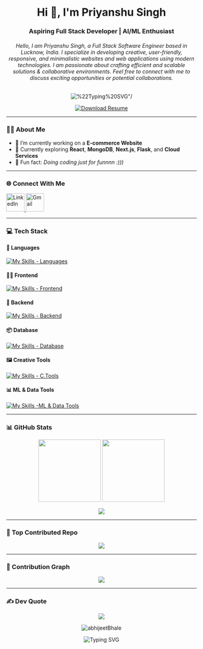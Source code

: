 <h1 align="center">Hi 👋, I'm Priyanshu Singh</h1>
<h3 align="center">Aspiring Full Stack Developer | AI/ML Enthusiast </h3>
<h6 align="center">Hello, I am Priyanshu Singh, a  Full Stack Software Engineer based in Lucknow, India. I specialize in developing creative, user-friendly, responsive, and minimalistic websites and web applications using modern technologies. I am passionate about crafting efficient and scalable solutions & collaborative environments. Feel free to connect with me to discuss exciting opportunities or potential collaborations.</h6>

<p align="center">
  <img src="https://readme-typing-svg.herokuapp.com/?font=Fira+Code&size=22&duration=3000&pause=1000&center=true&width=435&lines=Full+Stack+Developer;React+%7C+Node.js+%7C+MongoDB;AI+%7C+ML+Enthuastic" alt=%22Typing%20SVG"/>
</p>

<div align="center">
  <a href="https://raw.githubusercontent.com/priyan17singh/Resume/main/Priyanshu%20Resume%20oct2025.pdf" download="Priyanshu_Singh_Resume.pdf">
    <img src="https://img.shields.io/badge/Resume-Download-blue?style=for-the-badge&logo=adobeacrobatreader" alt="Download Resume">
  </a>
</div>

---

### 👨‍💻 About Me

- 🔨 I’m currently working on a **E-commerce Website**
- 🌱 Currently exploring **React**, **MongoDB**, **Next.js**, **Flask**, and **Cloud Services**
- 🎯 Fun fact: *Doing coding just for funnnn :)))*

  
---

### 🌐 Connect With Me

<p align="left">
  <!-- <a href="https://www.instagram.com/isocyanideisgood" target="_blank">
    <img src="https://skillicons.dev/icons?i=instagram" width="48" height="48" alt="Instagram" />
  </a> -->
  <a href="https://www.linkedin.com/in/priyanshu-singh-4ab470366/" target="_blank">
    <img src="https://skillicons.dev/icons?i=linkedin" width="48" height="48" alt="LinkedIn" />
  </a>
  <a href="mailto:priyan17singh@gmail.com">
    <img src="https://skillicons.dev/icons?i=gmail" width="48" height="48" alt="Gmail" />
  </a>
</p>

---

### 💻 Tech Stack

#### 🚀 Languages
[![My Skills - Languages](https://skillicons.dev/icons?i=js,cs,c)](https://skillicons.dev)

#### 🧑‍🎨 Frontend
[![My Skills - Frontend](https://skillicons.dev/icons?i=html,css,react,tailwind,bootstrap,vite,figma)](https://skillicons.dev)

#### 🧠 Backend 
[![My Skills - Backend](https://skillicons.dev/icons?i=nodejs,express,postman,npm)](https://skillicons.dev)

#### 📦 Database
[![My Skills - Database](https://skillicons.dev/icons?i=mongodb,mysql)](https://skillicons.dev)

#### 🖼️ Creative Tools
[![My Skills - C.Tools](https://skillicons.dev/icons?i=vscode,ps)](https://skillicons.dev)

#### 📊 ML & Data Tools
[![My Skills -ML & Data Tools](https://skillicons.dev/icons?i=matlab)](https://skillicons.dev)

---

### 📊 GitHub Stats

<p align="center">
  <img src="https://github-readme-stats.vercel.app/api?username=priyan17singh&theme=gruvbox&show_icons=true&hide_border=false&count_private=true" height="165px"/>
  <img src="https://github-readme-stats.vercel.app/api/top-langs/?username=abhijeetBhale&theme=gruvbox&layout=compact&hide_border=false" height="165px"/>
</p>

<p align="center">
  <img src="https://nirzak-streak-stats.vercel.app/?user=priyan17singh&theme=gruvbox&hide_border=false" />
</p>


---

### 📌 Top Contributed Repo
<p align="center">
  <img src="https://github-contributor-stats.vercel.app/api?username=priyan17singh&limit=5&theme=dark&combine_all_yearly_contributions=true" />
</p>

---

### 🧩 Contribution Graph

<p align="center">
  <img src="https://github-readme-activity-graph.vercel.app/graph?username=priyan17singh&theme=react-dark&hide_border=true" />
</p>

---

### ✍️ Dev Quote
<p align="center">
  <img src="https://quotes-github-readme.vercel.app/api?type=horizontal&theme=radical" />
</p>


<p align="center">
  <img src="https://komarev.com/ghpvc/?username=abhijeetBhale&label=Profile%20views&color=0e75b6&style=flat" alt="abhijeetBhale" />
</p>

<p align="center">
  <img src="https://readme-typing-svg.herokuapp.com?font=Fira+Code&size=22&duration=3000&pause=1000&center=true&width=435&lines=Priyanshu+%7C+Singh;priyan17singh@gmail.com;Priyanshu+Singh✌️👨‍💻" alt="Typing SVG" />
</p>

<!-- Made with ❤️ by Abhijeet Bhale -->
<!-- Edited with ❤️ by Priyanshu Singh -->
